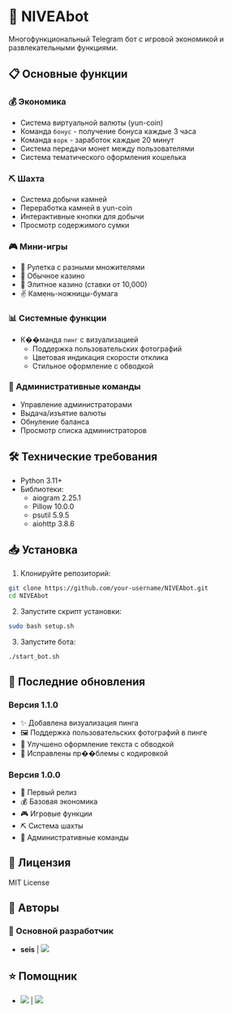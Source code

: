 # 🤖 NIVEAbot

Многофункциональный Telegram бот с игровой экономикой и развлекательными функциями.

## 📋 Основные функции

### 💰 Экономика
- Система виртуальной валюты (yun-coin)
- Команда `бонус` - получение бонуса каждые 3 часа
- Команда `ворк` - заработок каждые 20 минут
- Система передачи монет между пользователями
- Система тематического оформления кошелька

### ⛏️ Шахта
- Система добычи камней
- Переработка камней в yun-coin
- Интерактивные кнопки для добычи
- Просмотр содержимого сумки

### 🎮 Мини-игры
- 🎲 Рулетка с разными множителями
- 🎰 Обычное казино
- 💎 Элитное казино (ставки от 10,000)
- ✌️ Камень-ножницы-бумага

### 📊 Системные функции
- К��манда `пинг` с визуализацией
  - Поддержка пользовательских фотографий
  - Цветовая индикация скорости отклика
  - Стильное оформление с обводкой

### 👑 Административные команды
- Управление администраторами
- Выдача/изъятие валюты
- Обнуление баланса
- Просмотр списка администраторов

## 🛠️ Технические требования

- Python 3.11+
- Библиотеки:
  - aiogram 2.25.1
  - Pillow 10.0.0
  - psutil 5.9.5
  - aiohttp 3.8.6

## 📥 Установка

1. Клонируйте репозиторий:
```bash
git clone https://github.com/your-username/NIVEAbot.git
cd NIVEAbot
```

2. Запустите скрипт установки:
```bash
sudo bash setup.sh
```

3. Запустите бота:
```bash
./start_bot.sh
```

## 🔄 Последние обновления

### Версия 1.1.0
- ✨ Добавлена визуализация пинга
- 🖼️ Поддержка пользовательских фотографий в пинге
- 🎨 Улучшено оформление текста с обводкой
- 🔧 Исправлены пр��блемы с кодировкой

### Версия 1.0.0
- 🚀 Первый релиз
- 💰 Базовая экономика
- 🎮 Игровые функции
- ⛏️ Система шахты
- 👑 Административные команды

## 📝 Лицензия

MIT License

## 👥 Авторы

### 🌟 Основной разработчик
- **seis** | [<img src="https://img.shields.io/badge/Telegram-@revorh-blue">](https://t.me/revorh)

## ⭐ Помощник
- [<img src="https://img.shields.io/badge/aliwiafan-8A2BE2">](https://github.com/aliwiafan) | [<img src="https://img.shields.io/badge/Telegram-@HETPKH-blue">](https://t.me/HETPKH)
